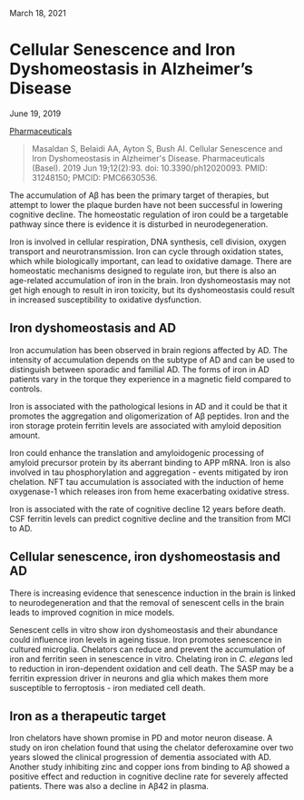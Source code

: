 March 18, 2021

# Cellular Senescence and Iron Dyshomeostasis in Alzheimer’s Disease

June 19, 2019

[Pharmaceuticals](https://doi.org/10.3390/ph12020093)
> Masaldan S, Belaidi AA, Ayton S, Bush AI. Cellular Senescence and Iron
> Dyshomeostasis in Alzheimer's Disease. Pharmaceuticals (Basel). 2019 Jun
> 19;12(2):93. doi: 10.3390/ph12020093. PMID: 31248150; PMCID: PMC6630536.

The accumulation of Aβ has been the primary target of therapies, but attempt to
lower the plaque burden have not been successful in lowering cognitive decline.
The homeostatic regulation of iron could be a targetable pathway since there is
evidence it is disturbed in neurodegeneration.

Iron is involved in cellular respiration, DNA synthesis, cell division, oxygen
transport and neurotransmission. Iron can cycle through oxidation states, which
while biologically important, can lead to oxidative damage. There are
homeostatic mechanisms designed to regulate iron, but there is also an
age-related accumulation of iron in the brain. Iron dyshomeostasis may not get
high enough to result in iron toxicity, but its dyshomeostasis could result in
increased susceptibility to oxidative dysfunction.

## Iron dyshomeostasis and AD

Iron accumulation has been observed in brain regions affected by AD. The
intensity of accumulation depends on the subtype of AD and can be used to
distinguish between sporadic and familial AD. The forms of iron in AD patients
vary in the torque they experience in a magnetic field compared to controls.

Iron is associated with the pathological lesions in AD and it could be that it
promotes the aggregation and oligomerization of Aβ peptides. Iron and the iron
storage protein ferritin levels are associated with amyloid deposition amount.

Iron could enhance the translation and amyloidogenic processing of amyloid
precursor protein by its aberrant binding to APP mRNA. Iron is also involved in
tau phosphorylation and aggregation - events mitigated by iron chelation. NFT
tau accumulation is associated with the induction of heme oxygenase-1 which
releases iron from heme exacerbating oxidative stress.

Iron is associated with the rate of cognitive decline 12 years before death. CSF
ferritin levels can predict cognitive decline and the transition from MCI to AD.

## Cellular senescence, iron dyshomeostasis and AD

There is increasing evidence that senescence induction in the brain is linked to
neurodegeneration and that the removal of senescent cells in the brain leads to
improved cognition in mice models.

Senescent cells in vitro show iron dyshomeostasis and their abundance could
influence iron levels in ageing tissue. Iron promotes senescence in cultured
microglia. Chelators can reduce and prevent the accumulation of iron and
ferritin seen in senescence in vitro. Chelating iron in *C. elegans* led to
reduction in iron-dependent oxidation and cell death. The SASP may be a ferritin
expression driver in neurons and glia which makes them more susceptible to
ferroptosis - iron mediated cell death.

## Iron as a therapeutic target

Iron chelators have shown promise in PD and motor neuron disease. A study on
iron chelation found that using the chelator deferoxamine over two years slowed
the clinical progression of dementia associated with AD. Another study
inhibiting zinc and copper ions from binding to Aβ showed a positive effect and
reduction in cognitive decline rate for severely affected patients. There was
also a decline in Aβ42 in plasma.
